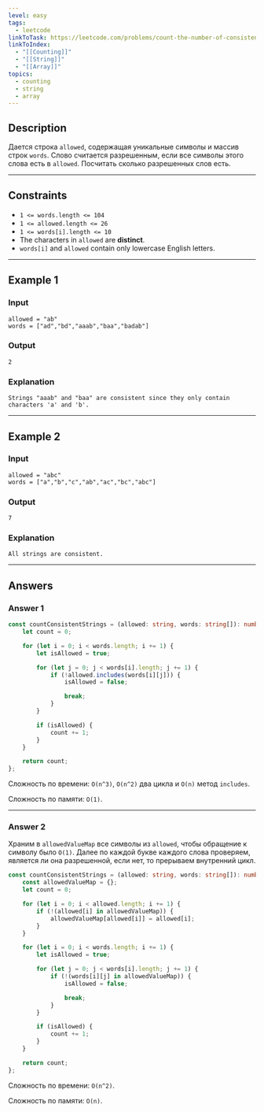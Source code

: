 ```yaml
---
level: easy
tags:
  - leetcode
linkToTask: https://leetcode.com/problems/count-the-number-of-consistent-strings/
linkToIndex:
  - "[[Counting]]"
  - "[[String]]"
  - "[[Array]]"
topics:
  - counting
  - string
  - array
---
```

## Description

Дается строка `allowed`, содержащая уникальные символы и массив строк `words`. Слово считается разрешенным, если все символы этого слова есть в `allowed`. Посчитать сколько разрешенных слов есть.

---
## Constraints

- `1 <= words.length <= 104`
- `1 <= allowed.length <= 26`
- `1 <= words[i].length <= 10`
- The characters in `allowed` are **distinct**.
- `words[i]` and `allowed` contain only lowercase English letters.

---
## Example 1

### Input

```
allowed = "ab"
words = ["ad","bd","aaab","baa","badab"]
```
### Output

```
2
```
### Explanation

```
Strings "aaab" and "baa" are consistent since they only contain characters 'a' and 'b'.
```

---
## Example 2

### Input

```
allowed = "abc"
words = ["a","b","c","ab","ac","bc","abc"]
```
### Output

```
7
```
### Explanation

```
All strings are consistent.
```

---
## Answers

### Answer 1

```typescript
const countConsistentStrings = (allowed: string, words: string[]): number => {
	let count = 0;

	for (let i = 0; i < words.length; i += 1) {
		let isAllowed = true;

		for (let j = 0; j < words[i].length; j += 1) {
			if (!allowed.includes(words[i][j])) {
				isAllowed = false;

				break;
			}
		}

		if (isAllowed) {
			count += 1;
		}
	}

	return count;
};
```

Сложность по времени: `O(n^3)`, `O(n^2)` два цикла и `O(n)` метод `includes`.

Сложность по памяти: `O(1)`.

---
### Answer 2

Храним в `allowedValueMap` все символы из `allowed`, чтобы обращение к символу было `O(1)`.
Далее по каждой букве каждого слова проверяем, является ли она разрешенной, если нет, то прерываем внутренний цикл.

```typescript
const countConsistentStrings = (allowed: string, words: string[]): number => {
	const allowedValueMap = {};
	let count = 0;

	for (let i = 0; i < allowed.length; i += 1) {
		if (!(allowed[i] in allowedValueMap)) {
			allowedValueMap[allowed[i]] = allowed[i];
		}
	}

	for (let i = 0; i < words.length; i += 1) {
		let isAllowed = true;

		for (let j = 0; j < words[i].length; j += 1) {
			if (!(words[i][j] in allowedValueMap)) {
				isAllowed = false;

				break;
			}
		}

		if (isAllowed) {
			count += 1;
		}
	}

	return count;
};
```

Сложность по времени: `O(n^2)`.

Сложность по памяти: `O(n)`.